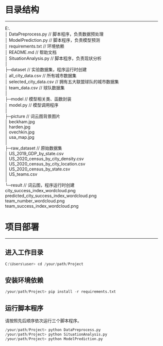 <a name="iJTS1"></a>
# 目录结构

---

E:.<br />│  DataPreprocess.py                                         //  脚本程序，负责数据预处理<br />│  ModelPrediction.py                                       //  脚本程序，负责模型预测<br />│  requirements.txt                                            //  环境依赖<br />│  README.md                                                  //  帮助文档<br />│  SituationAnalysis.py                                      //  脚本程序，负责现状分析<br />│          <br />├─dataset                                                          //  实验数据集，程序运行时创建<br />│      all_city_data.csv                                         //  所有城市数据集<br />│      selected_city_data.csv                                //  拥有五大联盟球队的城市数据集<br />│      team_data.csv                                            //  球队数据集<br />│      <br />├─model                                                            //  模型相关类、函数封装<br />│      model.py                                                    //  模型调用程序<br />│      <br />├─picture                                                           //  词云图背景图片<br />│      beckham.jpg<br />│      harden.jpg<br />│      ovechkin.jpg<br />│      usa_map.jpg<br />│      <br />├─raw_dataset                                                   //  原始数据集<br />│      US_2019_GDP_by_state.csv<br />│      US_2020_census_by_city_density.csv<br />│      US_2020_census_by_city_location.csv<br />│      US_2020_census_by_state.csv<br />│      US_teams.csv<br />│      <br />└─result                                                             //  词云图，程序运行时创建<br />        city_success_index_wordcloud.png<br />        predicted_city_success_index_wordcloud.png<br />        team_number_wordcloud.png<br />        team_success_index_wordcloud.png
<a name="u287t"></a>
# 项目部署

---

<a name="Hgoh1"></a>
## 进入工作目录
```python
C:\Users\user> cd /your/path/Project
```
<a name="JIgnp"></a>
## 安装环境依赖
```python
/your/path/Project> pip install -r requirements.txt
```
<a name="bgSy2"></a>
## 运行脚本程序
请按照先后顺序依次运行三个脚本程序。
```python
/your/path/Project> python DataPreprocess.py
/your/path/Project> python SituationAnalysis.py
/your/path/Project> python ModelPrediction.py
```
